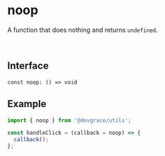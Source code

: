# noop

A function that does nothing and returns `undefined`.

<br />

## Interface
```tsx
const noop: () => void
```

## Example
```ts
import { noop } from '@devgrace/utils';

const handleClick = (callback = noop) => {
  callback();
};
```